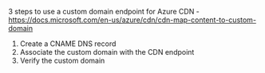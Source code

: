 3 steps to use a custom domain endpoint for Azure CDN - https://docs.microsoft.com/en-us/azure/cdn/cdn-map-content-to-custom-domain

1. Create a CNAME DNS record
1. Associate the custom domain with the CDN endpoint
1. Verify the custom domain
